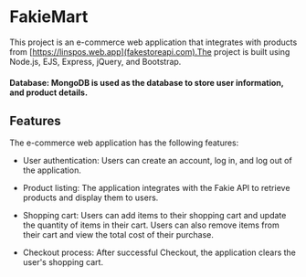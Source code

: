 # FakieMart
This project is an e-commerce web application that integrates with products from [https://linspos.web.app](fakestoreapi.com).The project is built using Node.js, EJS, Express, jQuery, and Bootstrap.

#### Database: MongoDB is used as the database to store user information, and product details.

## Features
The e-commerce web application has the following features:

- User authentication: Users can create an account, log in, and log out of the application. 

- Product listing: The application integrates with the Fakie API to retrieve products and display them to users.

- Shopping cart: Users can add items to their shopping cart and update the quantity of items in their cart. Users can also remove items from their cart and view the total cost of their purchase.

- Checkout process: After successful Checkout, the application clears the user's shopping cart.

